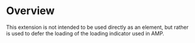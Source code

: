 # Overview

This extension is not intended to be used directly as an element, but rather is used to defer the loading of the loading indicator used in AMP.
